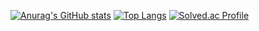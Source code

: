 [![Anurag's GitHub stats](https://github-readme-stats.vercel.app/api?username=clapsheep&theme=nord&show_icons=true)](https://github.com/clapsheep/github-readme-stats)
[![Top Langs](https://github-readme-stats.vercel.app/api/top-langs/?username=clapsheep)](https://github.com/clapsheep/github-readme-stats)
[![Solved.ac Profile](http://mazassumnida.wtf/api/v2/generate_badge?boj=sktndid1203)](https://solved.ac/sktndid1203/)
